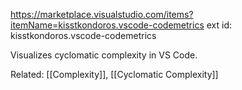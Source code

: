 https://marketplace.visualstudio.com/items?itemName=kisstkondoros.vscode-codemetrics
ext id: kisstkondoros.vscode-codemetrics

Visualizes cyclomatic complexity in VS Code.

Related: [[Complexity]], [[Cyclomatic Complexity]]